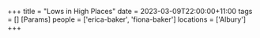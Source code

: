 +++
title = "Lows in High Places"
date = 2023-03-09T22:00:00+11:00
tags = []
[Params]
people = ['erica-baker', 'fiona-baker']
locations = ['Albury']
+++